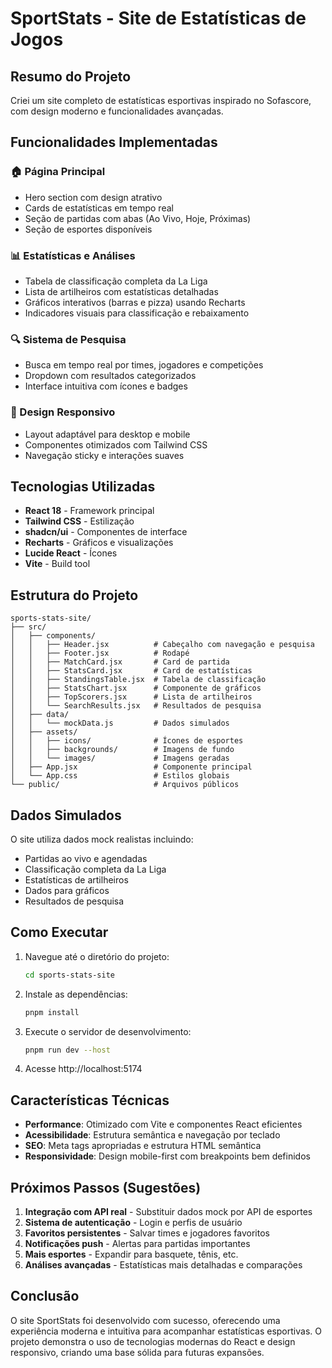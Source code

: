 # SportStats - Site de Estatísticas de Jogos

## Resumo do Projeto

Criei um site completo de estatísticas esportivas inspirado no Sofascore, com design moderno e funcionalidades avançadas.

## Funcionalidades Implementadas

### 🏠 Página Principal
- Hero section com design atrativo
- Cards de estatísticas em tempo real
- Seção de partidas com abas (Ao Vivo, Hoje, Próximas)
- Seção de esportes disponíveis

### 📊 Estatísticas e Análises
- Tabela de classificação completa da La Liga
- Lista de artilheiros com estatísticas detalhadas
- Gráficos interativos (barras e pizza) usando Recharts
- Indicadores visuais para classificação e rebaixamento

### 🔍 Sistema de Pesquisa
- Busca em tempo real por times, jogadores e competições
- Dropdown com resultados categorizados
- Interface intuitiva com ícones e badges

### 📱 Design Responsivo
- Layout adaptável para desktop e mobile
- Componentes otimizados com Tailwind CSS
- Navegação sticky e interações suaves

## Tecnologias Utilizadas

- **React 18** - Framework principal
- **Tailwind CSS** - Estilização
- **shadcn/ui** - Componentes de interface
- **Recharts** - Gráficos e visualizações
- **Lucide React** - Ícones
- **Vite** - Build tool

## Estrutura do Projeto

```
sports-stats-site/
├── src/
│   ├── components/
│   │   ├── Header.jsx          # Cabeçalho com navegação e pesquisa
│   │   ├── Footer.jsx          # Rodapé
│   │   ├── MatchCard.jsx       # Card de partida
│   │   ├── StatsCard.jsx       # Card de estatísticas
│   │   ├── StandingsTable.jsx  # Tabela de classificação
│   │   ├── StatsChart.jsx      # Componente de gráficos
│   │   ├── TopScorers.jsx      # Lista de artilheiros
│   │   └── SearchResults.jsx   # Resultados de pesquisa
│   ├── data/
│   │   └── mockData.js         # Dados simulados
│   ├── assets/
│   │   ├── icons/              # Ícones de esportes
│   │   ├── backgrounds/        # Imagens de fundo
│   │   └── images/             # Imagens geradas
│   ├── App.jsx                 # Componente principal
│   └── App.css                 # Estilos globais
└── public/                     # Arquivos públicos
```

## Dados Simulados

O site utiliza dados mock realistas incluindo:
- Partidas ao vivo e agendadas
- Classificação completa da La Liga
- Estatísticas de artilheiros
- Dados para gráficos
- Resultados de pesquisa

## Como Executar

1. Navegue até o diretório do projeto:
   ```bash
   cd sports-stats-site
   ```

2. Instale as dependências:
   ```bash
   pnpm install
   ```

3. Execute o servidor de desenvolvimento:
   ```bash
   pnpm run dev --host
   ```

4. Acesse http://localhost:5174

## Características Técnicas

- **Performance**: Otimizado com Vite e componentes React eficientes
- **Acessibilidade**: Estrutura semântica e navegação por teclado
- **SEO**: Meta tags apropriadas e estrutura HTML semântica
- **Responsividade**: Design mobile-first com breakpoints bem definidos

## Próximos Passos (Sugestões)

1. **Integração com API real** - Substituir dados mock por API de esportes
2. **Sistema de autenticação** - Login e perfis de usuário
3. **Favoritos persistentes** - Salvar times e jogadores favoritos
4. **Notificações push** - Alertas para partidas importantes
5. **Mais esportes** - Expandir para basquete, tênis, etc.
6. **Análises avançadas** - Estatísticas mais detalhadas e comparações

## Conclusão

O site SportStats foi desenvolvido com sucesso, oferecendo uma experiência moderna e intuitiva para acompanhar estatísticas esportivas. O projeto demonstra o uso de tecnologias modernas do React e design responsivo, criando uma base sólida para futuras expansões.

